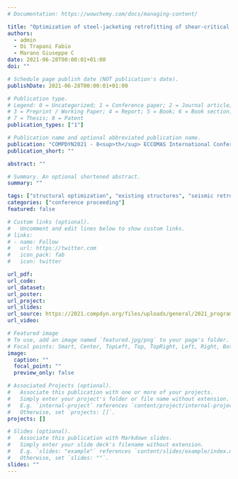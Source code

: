 ```yaml
---
# Documentation: https://wowchemy.com/docs/managing-content/

title: "Optimization of steel-jacketing retrofitting of shear-critical and ductility-critical RC frame structures by a novel genetic algorithm framework"
authors:
  - admin
  - Di Trapani Fabio
  - Marano Giuseppe C
date: 2021-06-28T00:00:01+01:00
doi: ""

# Schedule page publish date (NOT publication's date).
publishDate: 2021-06-28T00:00:01+01:00

# Publication type.
# Legend: 0 = Uncategorized; 1 = Conference paper; 2 = Journal article;
# 3 = Preprint / Working Paper; 4 = Report; 5 = Book; 6 = Book section;
# 7 = Thesis; 8 = Patent
publication_types: ["1"]

# Publication name and optional abbreviated publication name.
publication: "COMPDYN2021 - 8<sup>th</sup> ECCOMAS International Conference on Computational Methods in Structural Dynamics and Earthquake Engineering, 28<sup>th</sup>-30<sup>th</sup> June 2021 | streamed from Athens (Greece)"
publication_short: ""

abstract: ""

# Summary. An optional shortened abstract.
summary: ""

tags: ["structural optimization", "existing structures", "seismic retrofitting", "genetic algorithms", "concrete structures", "steel jacketing", "OpenSees", "non-linear static analyses"]
categories: ["conference proceeding"]
featured: false

# Custom links (optional).
#   Uncomment and edit lines below to show custom links.
# links:
# - name: Follow
#   url: https://twitter.com
#   icon_pack: fab
#   icon: twitter

url_pdf:
url_code:
url_dataset:
url_poster:
url_project:
url_slides:
url_source: https://2021.compdyn.org/files/uploads/general/2021_programme.pdf
url_video:

# Featured image
# To use, add an image named `featured.jpg/png` to your page's folder. 
# Focal points: Smart, Center, TopLeft, Top, TopRight, Left, Right, BottomLeft, Bottom, BottomRight.
image:
  caption: ""
  focal_point: ""
  preview_only: false

# Associated Projects (optional).
#   Associate this publication with one or more of your projects.
#   Simply enter your project's folder or file name without extension.
#   E.g. `internal-project` references `content/project/internal-project/index.md`.
#   Otherwise, set `projects: []`.
projects: []

# Slides (optional).
#   Associate this publication with Markdown slides.
#   Simply enter your slide deck's filename without extension.
#   E.g. `slides: "example"` references `content/slides/example/index.md`.
#   Otherwise, set `slides: ""`.
slides: ""
---
```

